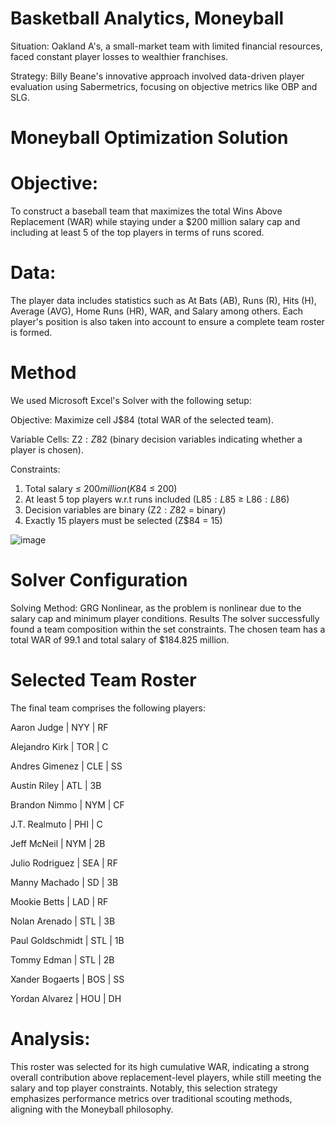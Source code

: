 # Basketball Analytics, Moneyball

Situation: Oakland A's, a small-market team with limited financial resources, faced constant player losses to wealthier franchises.

Strategy: Billy Beane's innovative approach involved data-driven player evaluation using Sabermetrics, focusing on objective metrics like OBP and SLG.

# Moneyball Optimization Solution

# Objective:
To construct a baseball team that maximizes the total Wins Above Replacement (WAR) while staying under a $200 million salary cap and including at least 5 of the top players in terms of runs scored.

# Data:
The player data includes statistics such as At Bats (AB), Runs (R), Hits (H), Average (AVG), Home Runs (HR), WAR, and Salary among others. Each player's position is also taken into account to ensure a complete team roster is formed.

# Method

We used Microsoft Excel's Solver with the following setup:

Objective:   Maximize cell J$84 (total WAR of the selected team).

Variable Cells:   Z$2:Z$82 (binary decision variables indicating whether a player is chosen).

Constraints:

1. Total salary ≤ $200 million (K$84 ≤ 200)
2. At least 5 top players w.r.t runs included (L$85:L$85 ≥ L$86:L$86)
3. Decision variables are binary (Z$2:Z$82 = binary)
4. Exactly 15 players must be selected (Z$84 = 15)

![image](https://github.com/user-attachments/assets/5c52154a-e55d-48b9-a1be-d8af2c1dd0a4)


# Solver Configuration
Solving Method: GRG Nonlinear, as the problem is nonlinear due to the salary cap and minimum player conditions.
Results
The solver successfully found a team composition within the set constraints. The chosen team has a total WAR of 99.1 and total salary of $184.825 million.

# Selected Team Roster
The final team comprises the following players:

Aaron Judge | NYY | RF

Alejandro Kirk | TOR | C

Andres Gimenez | CLE | SS

Austin Riley | ATL | 3B

Brandon Nimmo | NYM | CF

J.T. Realmuto | PHI | C

Jeff McNeil | NYM | 2B

Julio Rodriguez | SEA | RF

Manny Machado | SD | 3B

Mookie Betts | LAD | RF

Nolan Arenado | STL | 3B

Paul Goldschmidt | STL | 1B

Tommy Edman | STL | 2B

Xander Bogaerts | BOS | SS

Yordan Alvarez | HOU | DH

# Analysis: 

This roster was selected for its high cumulative WAR, indicating a strong overall contribution above replacement-level players, while still meeting the salary and top player constraints. Notably, this selection strategy emphasizes performance metrics over traditional scouting methods, aligning with the Moneyball philosophy.


